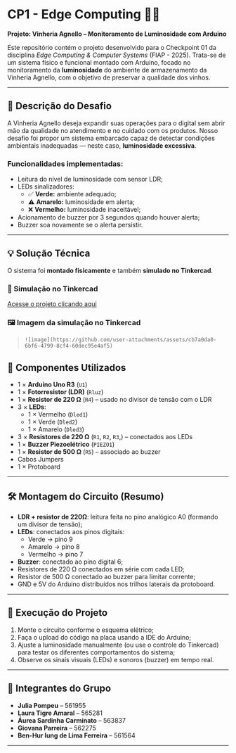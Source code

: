 # CP1 - Edge Computing 🍷💡  
**Projeto: Vinheria Agnello – Monitoramento de Luminosidade com Arduino**

Este repositório contém o projeto desenvolvido para o Checkpoint 01 da disciplina *Edge Computing & Computer Systems* (FIAP - 2025). Trata-se de um sistema físico e funcional montado com Arduino, focado no monitoramento da **luminosidade** do ambiente de armazenamento da Vinheria Agnello, com o objetivo de preservar a qualidade dos vinhos.

---

## 🧩 Descrição do Desafio

A Vinheria Agnello deseja expandir suas operações para o digital sem abrir mão da qualidade no atendimento e no cuidado com os produtos. Nosso desafio foi propor um sistema embarcado capaz de detectar condições ambientais inadequadas — neste caso, **luminosidade excessiva**.

### Funcionalidades implementadas:

- Leitura do nível de luminosidade com sensor LDR;
- LEDs sinalizadores:
  - ✅ **Verde:** ambiente adequado;
  - ⚠️ **Amarelo:** luminosidade em alerta;
  - ❌ **Vermelho:** luminosidade inaceitável;
- Acionamento de buzzer por 3 segundos quando houver alerta;
- Buzzer soa novamente se o alerta persistir.

---

## 💡 Solução Técnica

O sistema foi **montado fisicamente** e também **simulado no Tinkercad**.

### 🔗 Simulação no Tinkercad

[Acesse o projeto clicando aqui](https://www.tinkercad.com/things/35Ed8K8AP9W-cp1-edge-computing/editel?returnTo=https%3A%2F%2Fwww.tinkercad.com%2Fdashboard)

### 🖼️ Imagem da simulação no Tinkercad

> `![image](https://github.com/user-attachments/assets/cb7a0da0-6bf6-4799-8cf4-60dec95e4af5)`

## 🔧 Componentes Utilizados

- 1 × **Arduino Uno R3** (`U1`)  
- 1 × **Fotorresistor (LDR)** (`Rluz`)  
- 1 × **Resistor de 220 Ω** (`R4`) – usado no divisor de tensão com o LDR  
- 3 × **LEDs**:
  - 1 × Vermelho (`Dled1`)
  - 1 × Verde (`Dled2`)
  - 1 × Amarelo (`Dled3`)
- 3 × **Resistores de 220 Ω** (`R1`, `R2`, `R3`,) – conectados aos LEDs  
- 1 × **Buzzer Piezoelétrico** (`PIEZO1`)  
- 1 × **Resistor de 500 Ω** (`R5`) – associado ao buzzer  
- Cabos Jumpers  
- 1 × Protoboard

---

## 🛠️ Montagem do Circuito (Resumo)

- **LDR + resistor de 220Ω**: leitura feita no pino analógico A0 (formando um divisor de tensão);
- **LEDs**: conectados aos pinos digitais:
  - Verde → pino 9
  - Amarelo → pino 8
  - Vermelho → pino 7
- **Buzzer**: conectado ao pino digital 6;
- Resistores de 220 Ω conectados em série com cada LED;
- Resistor de 500 Ω conectado ao buzzer para limitar corrente;
- GND e 5V do Arduino distribuídos nos trilhos laterais da protoboard.

---

## 💾 Execução do Projeto

1. Monte o circuito conforme o esquema elétrico;
2. Faça o upload do código na placa usando a IDE do Arduino;
3. Ajuste a luminosidade manualmente (ou use o controle do Tinkercad) para testar os diferentes comportamentos do sistema;
4. Observe os sinais visuais (LEDs) e sonoros (buzzer) em tempo real.

---

## 👥 Integrantes do Grupo

- **Julia Pompeu** – 561955  
- **Laura Tigre Amaral** – 565281  
- **Áurea Sardinha Carminato** – 563837  
- **Giovana Parreira** – 562275  
- **Ben-Hur Iung de Lima Ferreira** – 561564

---
